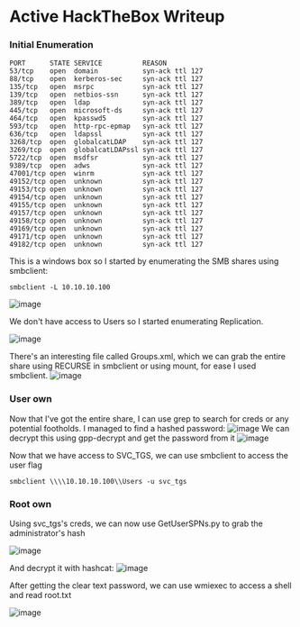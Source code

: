 # Active HackTheBox Writeup

### Initial Enumeration
```
PORT      STATE SERVICE          REASON
53/tcp    open  domain           syn-ack ttl 127
88/tcp    open  kerberos-sec     syn-ack ttl 127
135/tcp   open  msrpc            syn-ack ttl 127
139/tcp   open  netbios-ssn      syn-ack ttl 127
389/tcp   open  ldap             syn-ack ttl 127
445/tcp   open  microsoft-ds     syn-ack ttl 127
464/tcp   open  kpasswd5         syn-ack ttl 127
593/tcp   open  http-rpc-epmap   syn-ack ttl 127
636/tcp   open  ldapssl          syn-ack ttl 127
3268/tcp  open  globalcatLDAP    syn-ack ttl 127
3269/tcp  open  globalcatLDAPssl syn-ack ttl 127
5722/tcp  open  msdfsr           syn-ack ttl 127
9389/tcp  open  adws             syn-ack ttl 127
47001/tcp open  winrm            syn-ack ttl 127
49152/tcp open  unknown          syn-ack ttl 127
49153/tcp open  unknown          syn-ack ttl 127
49154/tcp open  unknown          syn-ack ttl 127
49155/tcp open  unknown          syn-ack ttl 127
49157/tcp open  unknown          syn-ack ttl 127
49158/tcp open  unknown          syn-ack ttl 127
49169/tcp open  unknown          syn-ack ttl 127
49171/tcp open  unknown          syn-ack ttl 127
49182/tcp open  unknown          syn-ack ttl 127
```
This is a windows box so I started by enumerating the SMB shares using smbclient:

```
smbclient -L 10.10.10.100
```

![image](https://user-images.githubusercontent.com/65077960/124631316-2cdda900-de7b-11eb-94b6-2915a7aed9f0.png)

We don't have access to Users so I started enumerating Replication.

![image](https://user-images.githubusercontent.com/65077960/124631702-8b0a8c00-de7b-11eb-91ac-fb9b6d25ea23.png)

There's an interesting file called Groups.xml, which we can grab the entire share using RECURSE in smbclient or using mount, for ease I used smbclient.
![image](https://user-images.githubusercontent.com/65077960/124632549-5c40e580-de7c-11eb-8452-9b0aecab2f28.png)

### User own

Now that I've got the entire share, I can use grep to search for creds or any potential footholds. I managed to find a hashed password:
![image](https://user-images.githubusercontent.com/65077960/124632910-a924bc00-de7c-11eb-9d09-c4ddd23f7dd4.png)
We can decrypt this using gpp-decrypt and get the password from it
![image](https://user-images.githubusercontent.com/65077960/124633327-0fa9da00-de7d-11eb-82ac-f6638fb4cfe8.png)

Now that we have access to SVC_TGS, we can use smbclient to access the user flag
```
smbclient \\\\10.10.10.100\\Users -u svc_tgs
```

### Root own
Using svc_tgs's creds, we can now use GetUserSPNs.py to grab the administrator's hash

![image](https://user-images.githubusercontent.com/65077960/124644060-bac09080-de89-11eb-8fc9-cf5555caa4db.png)

And decrypt it with hashcat:
![image](https://user-images.githubusercontent.com/65077960/124644117-cdd36080-de89-11eb-98cc-769edfac3291.png)

After getting the clear text password, we can use wmiexec to access a shell and read root.txt

![image](https://user-images.githubusercontent.com/65077960/124644211-e93e6b80-de89-11eb-845f-de8944a179dc.png)










